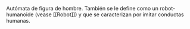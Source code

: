  Autómata de figura de hombre. También se le define como un robot-humanoide (vease [[Robot]]) y que se caracterizan por imitar conductas humanas.